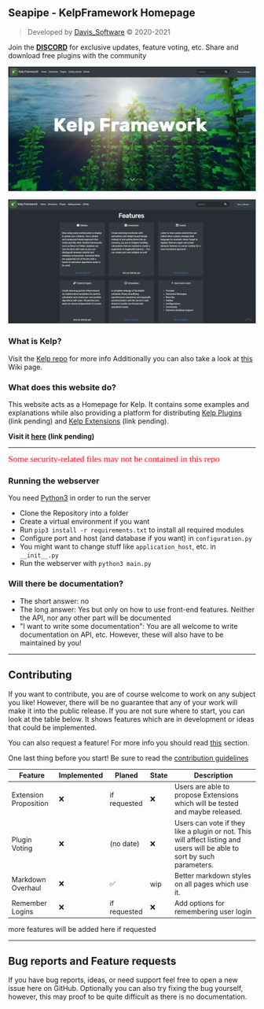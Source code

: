 ## Seapipe - KelpFramework Homepage

> Developed by [Davis_Software](https://github.com/Software-City) &copy; 2020-2021

Join the [**DISCORD**](https://discord.gg/KVtjCMwk4x) for exclusive updates, feature voting, etc.
Share and download free plugins with the community

![](./static/github_resources/img/screenshots/index_01.png)

![](./static/github_resources/img/screenshots/index_02.png)

### What is Kelp?
Visit the [Kelp repo](https://github.com/KelpFramework/kelp) for more info
Additionally you can also take a look at [this](https://github.com/KelpFramework/kelp/wiki/What-is-Kelp%3F) Wiki page.

### What does this website do?
This website acts as a Homepage for Kelp. It contains some examples and explanations while also providing a platform
for distributing [Kelp Plugins]() (link pending) and [Kelp Extensions]() (link pending).

**Visit it [here]() (link pending)**

---

![](./static/github_resources/img/missing-files-warning.svg)

### Running the webserver
You need [Python3](https://www.python.org/downloads/latest) in order to run the server

* Clone the Repository into a folder
* Create a virtual environment if you want
* Run `pip3 install -r requirements.txt` to install all required modules
* Configure port and host (and database if you want) in `configuration.py`
* You might want to change stuff like `application_host`, etc. in `__init__.py`
* Run the webserver with `python3 main.py`

### Will there be documentation?
* The short answer:
    no
* The long answer:
    Yes but only on how to use front-end features.
    Neither the API, nor any other part will be documented
* "I want to write some documentation":
    You are all welcome to write documentation on API, etc. 
    However, these will also have to be maintained by you!
  
---

## Contributing
If you want to contribute, you are of course welcome to work on any subject you like!
However, there will be no guarantee that any of your work will make it into the public release.
If you are not sure where to start, you can look at the table below. It shows features which are in development
or ideas that could be implemented.

You can also request a feature! For more info you should read [this](#bug-reports-and-feature-requests) section.

One last thing before you start! Be sure to read the [contribution guidelines]()

|Feature               |Implemented|Planed          |State|Description                                                                   |
|----------------------|-----------|----------------|-----|------------------------------------------------------------------------------|
|Extension Proposition |❌         |if requested    |❌   |Users are able to propose Extensions which will be tested and maybe released.  |
|Plugin Voting         |❌         |(no date)       |❌   |Users can vote if they like a plugin or not. This will affect listing and users will be able to sort by such parameters. |
|Markdown Overhaul     |❌         |✅              |wip  |Better markdown styles on all pages which use it. |
|Remember Logins       |❌         |if requested    |❌   |Add options for remembering user login |

more features will be added here if requested

---

## Bug reports and Feature requests
If you have bug reports, ideas, or need support feel free to open a new issue here on GitHub.
Optionally you can also try fixing the bug yourself, however, this may proof to be quite difficult as there is no documentation.
